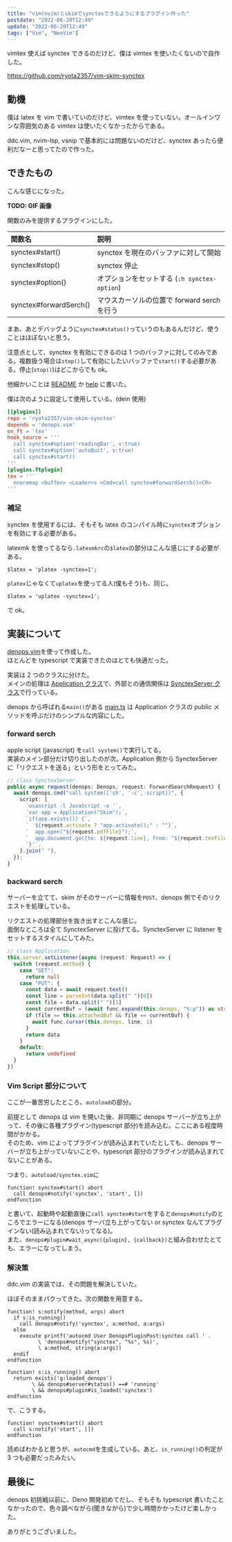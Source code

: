 ```yaml
---
title: "vim(nvim)とskimでsynctexできるようにするプラグイン作った"
postdate: "2022-06-20T12:49"
update: "2022-06-20T12:49"
tags: ["Vim", "NeoVim"]
---
```


vimtex 使えば synctex できるのだけど、僕は vimtex を使いたくないので自作した。

https://github.com/ryota2357/vim-skim-synctex

## 動機

僕は latex を vim で書いていのだけど、vimtex を使っていない。オールインワンな雰囲気のある vimtex は使いたくなかったからである。

ddc.vim, nvim-lsp, vsnip で基本的には問題ないのだけど、synctex あったら便利だなーと思ってたので作った。

## できたもの

こんな感じになった。

**TODO: GIF 画像**

関数のみを提供するプラグインにした。

| 関数名                 | 説明                                         |
| :--------------------- | :------------------------------------------- |
| synctex#start()        | synctex を現在のバッファに対して開始         |
| synctex#stop()         | synctex 停止                                 |
| synctex#option()       | オプションをセットする (`:h synctex-option`) |
| synctex#forwardSerch() | マウスカーソルの位置で forward serch を行う  |

まあ、あとデバッグように`synctex#status()`っていうのもあるんだけど、使うことはほぼないと思う。

注意点として、synctex を有効にできるのは 1 つのバッファに対してのみである。複数扱う場合は`stop()`して有効にしたいバッファで`start()`する必要がある。停止(`stop()`)はどこからでも ok。

他細かいことは [README](https://github.com/ryota2357/vim-skim-synctex/blob/main/README.md) か [help](https://github.com/ryota2357/vim-skim-synctex/blob/main/doc/synctex.txt) に書いた。

僕は次のように設定して使用している。(dein 使用)

```toml
[[plugins]]
repo = 'ryota2357/vim-skim-synctex'
depends = 'denops.vim'
on_ft = 'tex'
hook_source = '''
  call synctex#option('readingBar', v:true)
  call synctex#option('autoQuit', v:true)
  call synctex#start()
'''
[plugins.ftplugin]
tex = '''
  nnoremap <buffer> <Leader>s <Cmd>call synctex#forwardSerch()<CR>
'''
```

### 補足

synctex を使用するには、そもそも latex のコンパイル時に`synctex`オプションを有効にする必要がある。

latexmk を使ってるなら`.latexmkrc`の`$latex`の部分はこんな感じにする必要がある。

```parl
$latex = 'platex -synctex=1';
```

`platex`じゃなくて`uplatex`を使ってる人(僕もそう)も、同じ。

```parl
$latex = 'uplatex -synctex=1';
```

で ok。

## 実装について

[denops.vim](https://github.com/vim-denops/denops.vim)を使って作成した。  
ほとんどを typescript で実装できたのはとても快適だった。

実装は 2 つのクラスに分けた。  
メインの処理は [Application クラス](https://github.com/ryota2357/vim-skim-synctex/blob/main/denops/synctex/lib/application.ts)で、外部との通信関係は [SynctexServer クラス](https://github.com/ryota2357/vim-skim-synctex/blob/main/denops/synctex/lib/synctexServer.ts)で行っている。

denops から呼ばれる`main()`がある [main.ts](https://github.com/ryota2357/vim-skim-synctex/blob/main/denops/synctex/main.ts) は Application クラスの public メソッドを呼ぶだけのシンプルな内容にした。

### forward serch

apple script (javascript) を`call system()`で実行してる。  
実装のメイン部分だけ切り出したのが次。Application 側から SynctexServer に「リクエストを送る」という形をとってみた。

```typescript
// class SynctexServer
public async request(denops: Denops, request: ForwardSearchRequest) {
  await denops.cmd("call system(['sh', '-c', script])", {
    script: [
      `osascript -l JavaScript -e '`,
      `var app = Application("Skim");`,
      `if(app.exists()) {`,
      `  ${request.activate ? "app.activate();" : ""}`,
      `  app.open("${request.pdfFile}");`,
      `  app.document.go({to: ${request.line}, from: "${request.texFile}", showingReadingBar: ${request.readingBar}});`,
      `}'`,
    ].join(" "),
  });
}
```

### backward serch

サーバーを立てて、skim がそのサーバーに情報を`POST`、denops 側でそのリクエストを処理している。

リクエストの処理部分を抜き出すとこんな感じ。  
面倒なところは全て SynctexServer に投げてる。SynctexServer に listener をセットするスタイルにしてみた。

```typescript
// class Application
this.server.setListener(async (request: Request) => {
  switch (request.method) {
    case "GET":
      return null
    case "PUT": {
      const data = await request.text()
      const line = parseInt(data.split(" ")[0])
      const file = data.split(" ")[1]
      const currentBuf = (await func.expand(this.denops, "%:p")) as string
      if (file == this.attachedBuf && file == currentBuf) {
        await func.cursor(this.denops, line, 1)
      }
      return data
    }
    default:
      return undefined
  }
})
```

### Vim Script 部分について

ここが一番苦労したところ、`autoload`の部分。

前提として denops は vim を開いた後、非同期に denops サーバーが立ち上がって、その後に各種プラグイン(typescript 部分)を読み込む。ここにある程度時間がかかる。  
そのため、vim によってプラグインが読み込まれていたとしても、denops サーバーが立ち上がっていないことや、typescript 部分のプラグインが読み込まれてないことがある。

つまり、`autoload/synctex.vim`に

```vim
function! synctex#start() abort
  call denops#notify('synctex', 'start', [])
endfunction
```

と書いて、起動時や起動直後に`call synctex#start`をすると`denops#notify`のところでエラーになる(denops サーバ立ち上がってない or synctex なんてプラグインない(読み込まれてない)ってなる)。  
また、`denops#plugin#wait_async({plugin}, {callback})`と組み合わせたとても、エラーになってしまう。

### 解決策

ddc.vim の実装では、その問題を解決していた。

ほぼそのままパクってきた。次の関数を用意する。

```vim
function! s:notify(method, args) abort
  if s:is_running()
    call denops#notify('synctex', a:method, a:args)
  else
    execute printf('autocmd User DenopsPluginPost:synctex call ' .
          \ 'denops#notify("synctex", "%s", %s)',
          \ a:method, string(a:args))
  endif
endfunction

function! s:is_running() abort
  return exists('g:loaded_denops')
        \ && denops#server#status() ==# 'running'
        \ && denops#plugin#is_loaded('synctex')
endfunction
```

で、こうする。

```vim
function! synctex#start() abort
  call s:notify('start', [])
endfunction
```

読めばわかると思うが、`autocmd`を生成している。あと、`is_running()`の判定が 3 つも必要だったみたい。

## 最後に

denops 初挑戦以前に、Deno 開発初めてだし、そもそも typescript 書いたことなかったので、色々調べながら(聞きながら)で少し時間かかったけど楽しかった。

ありがとうございました。
